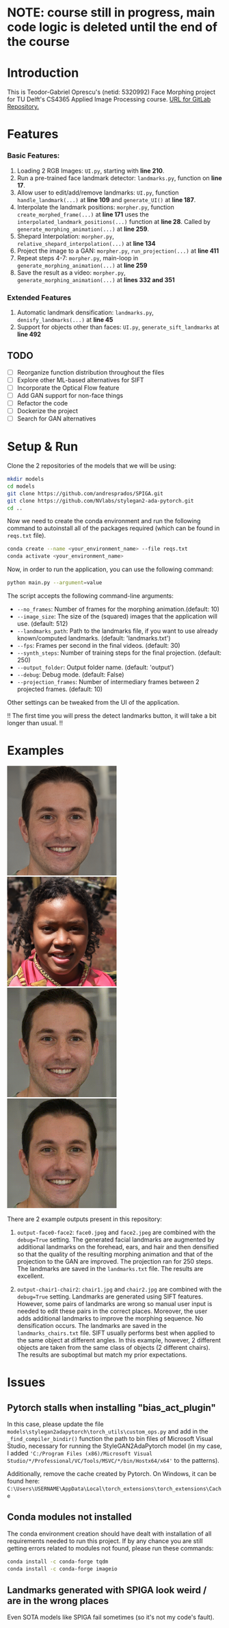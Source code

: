 # NOTE: course still in progress, main code logic is deleted until the end of the course

# Introduction

This is Teodor-Gabriel Oprescu's (netid: 5320992) Face Morphing project for TU Delft's CS4365 Applied Image Processing course. 
[URL for GitLab Repository.](https://gitlab.ewi.tudelft.nl/cgv/cs4365/student-repositories/2023-2024/cs436523toprescu)

# Features

### Basic Features:
1. Loading 2 RGB Images: `UI.py`, starting with **line 210**. 
2. Run a pre-trained face landmark detector: `landmarks.py`, function on **line 17**.
3. Allow user to edit/add/remove landmarks: `UI.py`, function `handle_landmark(...)` at **line 109** and `generate_UI()` at **line 187**.
4. Interpolate the landmark positions: `morpher.py`,
function `create_morphed_frame(...)` at **line 171** uses the `interpolated_landmark_positions(...)` function at **line 28**. Called by `generate_morphing_animation(...)` at **line 259**.
5. Shepard Interpolation: `morpher.py`, `relative_shepard_interpolation(...)` at **line 134**
6. Project the image to a GAN: `morpher.py`, `run_projection(...)` at **line 411**
7. Repeat steps 4-7: `morpher.py`, main-loop in `generate_morphing_animation(...)` at **line 259**
8. Save the result as a video: `morpher.py`, `generate_morphing_animation(...)` at **lines 332 and 351**

### Extended Features
1. Automatic landmark densification: `landmarks.py`, 
`denisfy_landmarks(...)` at **line 45**
2. Support for objects other than faces: `UI.py`, `generate_sift_landmarks` at **line 492**

## TODO

- [ ] Reorganize function distribution throughout the files
- [ ] Explore other ML-based alternatives for SIFT
- [ ] Incorporate the Optical Flow feature
- [ ] Add GAN support for non-face things
- [ ] Refactor the code
- [ ] Dockerize the project
- [ ] Search for GAN alternatives

# Setup & Run

Clone the 2 repositories of the models that we will be using:
```bash
mkdir models
cd models
git clone https://github.com/andresprados/SPIGA.git
git clone https://github.com/NVlabs/stylegan2-ada-pytorch.git
cd ..
```

Now we need to create the conda environment and run the following command to autoinstall all of the packages required (which can be found in `reqs.txt` file).

```bash 
conda create --name <your_environment_name> --file reqs.txt
conda activate <your_environment_name>
```

Now, in order to run the application, you can use the following command:

```bash
python main.py --argument=value
```

The script accepts the following command-line arguments:

- `--no_frames`: Number of frames for the morphing animation.(default: 10)
- `--image_size`: The size of the (squared) images that the application will use. (default: 512)
- `--landmarks_path`: Path to the landmarks file, if you want to use already known/computed landmarks. (default: 'landmarks.txt')
- `--fps`: Frames per second in the final videos. (default: 30)
- `--synth_steps`: Number of training steps for the final projection. (default: 250)
- `--output_folder`: Output folder name. (default: 'output')
- `--debug`: Debug mode. (default: False)
- `--projection_frames`: Number of intermediary frames between 2 projected frames. (default: 10)

Other settings can be tweaked from the UI of the application.

!! The first time you will press the detect landmarks button, it will take a bit longer than usual. !!

# Examples

<!-- ![Face 1](face0.jpeg)
![Face 2](face2.jpeg)
![Result](output-face0-face2/morphing_animation.gif)
![Result Projected](output-face0-face2/projection_animationnn.gif) -->
<img src="face0.jpeg" width="256" height="256" />
<img src="face2.jpeg" width="256" height="256" />
<img src="output-face0-face2/morphing_animation.gif" width="256" height="256" />
<img src="output-face0-face2/projection_animationnn.gif" width="256" height="256" />

There are 2 example outputs present in this repository:

1. `output-face0-face2`: `face0.jpeg` and `face2.jpeg` are combined with the `debug=True` setting. The generated facial landmarks are augmented by additional landmarks on the forehead, ears, and hair and then densified so that the quality of the resulting morphing animation and that of the projection to the GAN are improved. The projection ran for 250 steps. The landmarks are saved in the `landmarks.txt` file. The results are excellent.

2. `output-chair1-chair2`: `chair1.jpg` and `chair2.jpg` are combined with the `debug=True` setting. Landmarks are generated using SIFT features. However, some pairs of landmarks are wrong so manual user input is needed to edit these pairs in the correct places. Moreover, the user adds additional landmarks to improve the morphing sequence. No densification occurs. The landmarks are saved in the `landmarks_chairs.txt` file. SIFT usually performs best when applied to the same object at different angles. In this example, however, 2 different objects are taken from the same class of objects (2 different chairs). The results are suboptimal but match my prior expectations.

# Issues

## Pytorch stalls when installing "bias_act_plugin"

In this case, please update the file `models\stylegan2adapytorch\torch_utils\custom_ops.py` and add in the `_find_compiler_bindir()` function the path to bin files of Microsoft Visual Studio, necessary for running the StyleGAN2AdaPytorch model (in my case, I added `'C:/Program Files (x86)/Microsoft Visual Studio/*/Professional/VC/Tools/MSVC/*/bin/Hostx64/x64'` to the patterns).

Additionally, remove the cache created by Pytorch. On Windows, it can be found here: `C:\Users\USERNAME\AppData\Local\torch_extensions\torch_extensions\Cache`

## Conda modules not installed

The conda environment creation should have dealt with installation of all requirements needed to run this project. If by any chance you are still getting errors related to modules not found, please run these commands:

```bash
conda install -c conda-forge tqdm  
conda install -c conda-forge imageio
```

## Landmarks generated with SPIGA look weird / are in the wrong places

Even SOTA models like SPIGA fail sometimes (so it's not my code's fault).

